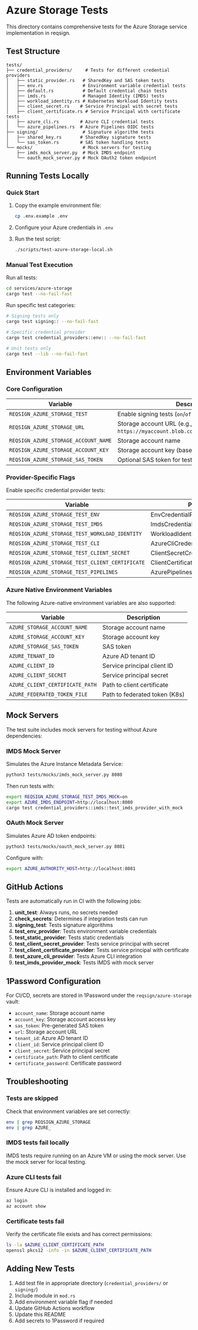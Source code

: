 # Azure Storage Tests

This directory contains comprehensive tests for the Azure Storage service implementation in reqsign.

## Test Structure

```
tests/
├── credential_providers/     # Tests for different credential providers
│   ├── static_provider.rs   # SharedKey and SAS token tests
│   ├── env.rs               # Environment variable credential tests
│   ├── default.rs           # Default credential chain tests
│   ├── imds.rs              # Managed Identity (IMDS) tests
│   ├── workload_identity.rs # Kubernetes Workload Identity tests
│   ├── client_secret.rs    # Service Principal with secret tests
│   ├── client_certificate.rs # Service Principal with certificate tests
│   ├── azure_cli.rs        # Azure CLI credential tests
│   └── azure_pipelines.rs  # Azure Pipelines OIDC tests
├── signing/                 # Signature algorithm tests
│   ├── shared_key.rs       # SharedKey signature tests
│   └── sas_token.rs        # SAS token handling tests
└── mocks/                   # Mock servers for testing
    ├── imds_mock_server.py  # Mock IMDS endpoint
    └── oauth_mock_server.py # Mock OAuth2 token endpoint
```

## Running Tests Locally

### Quick Start

1. Copy the example environment file:
   ```bash
   cp .env.example .env
   ```

2. Configure your Azure credentials in `.env`

3. Run the test script:
   ```bash
   ./scripts/test-azure-storage-local.sh
   ```

### Manual Test Execution

Run all tests:
```bash
cd services/azure-storage
cargo test --no-fail-fast
```

Run specific test categories:
```bash
# Signing tests only
cargo test signing:: --no-fail-fast

# Specific credential provider
cargo test credential_providers::env:: --no-fail-fast

# Unit tests only
cargo test --lib --no-fail-fast
```

## Environment Variables

### Core Configuration

| Variable | Description | Required |
|----------|-------------|----------|
| `REQSIGN_AZURE_STORAGE_TEST` | Enable signing tests (`on`/`off`) | Yes |
| `REQSIGN_AZURE_STORAGE_URL` | Storage account URL (e.g., `https://myaccount.blob.core.windows.net/container`) | Yes |
| `REQSIGN_AZURE_STORAGE_ACCOUNT_NAME` | Storage account name | Yes |
| `REQSIGN_AZURE_STORAGE_ACCOUNT_KEY` | Storage account key (base64) | Yes |
| `REQSIGN_AZURE_STORAGE_SAS_TOKEN` | Optional SAS token for testing | No |

### Provider-Specific Flags

Enable specific credential provider tests:

| Variable | Provider | Default |
|----------|----------|---------|
| `REQSIGN_AZURE_STORAGE_TEST_ENV` | EnvCredentialProvider | `off` |
| `REQSIGN_AZURE_STORAGE_TEST_IMDS` | ImdsCredentialProvider | `off` |
| `REQSIGN_AZURE_STORAGE_TEST_WORKLOAD_IDENTITY` | WorkloadIdentityCredentialProvider | `off` |
| `REQSIGN_AZURE_STORAGE_TEST_CLI` | AzureCliCredentialProvider | `off` |
| `REQSIGN_AZURE_STORAGE_TEST_CLIENT_SECRET` | ClientSecretCredentialProvider | `off` |
| `REQSIGN_AZURE_STORAGE_TEST_CLIENT_CERTIFICATE` | ClientCertificateCredentialProvider | `off` |
| `REQSIGN_AZURE_STORAGE_TEST_PIPELINES` | AzurePipelinesCredentialProvider | `off` |

### Azure Native Environment Variables

The following Azure-native environment variables are also supported:

| Variable | Description |
|----------|-------------|
| `AZURE_STORAGE_ACCOUNT_NAME` | Storage account name |
| `AZURE_STORAGE_ACCOUNT_KEY` | Storage account key |
| `AZURE_STORAGE_SAS_TOKEN` | SAS token |
| `AZURE_TENANT_ID` | Azure AD tenant ID |
| `AZURE_CLIENT_ID` | Service principal client ID |
| `AZURE_CLIENT_SECRET` | Service principal secret |
| `AZURE_CLIENT_CERTIFICATE_PATH` | Path to client certificate |
| `AZURE_FEDERATED_TOKEN_FILE` | Path to federated token (K8s) |

## Mock Servers

The test suite includes mock servers for testing without Azure dependencies:

### IMDS Mock Server

Simulates the Azure Instance Metadata Service:
```bash
python3 tests/mocks/imds_mock_server.py 8080
```

Then run tests with:
```bash
export REQSIGN_AZURE_STORAGE_TEST_IMDS_MOCK=on
export AZURE_IMDS_ENDPOINT=http://localhost:8080
cargo test credential_providers::imds::test_imds_provider_with_mock
```

### OAuth Mock Server

Simulates Azure AD token endpoints:
```bash
python3 tests/mocks/oauth_mock_server.py 8081
```

Configure with:
```bash
export AZURE_AUTHORITY_HOST=http://localhost:8081
```

## GitHub Actions

Tests are automatically run in CI with the following jobs:

1. **unit_test**: Always runs, no secrets needed
2. **check_secrets**: Determines if integration tests can run
3. **signing_test**: Tests signature algorithms
4. **test_env_provider**: Tests environment variable credentials
5. **test_static_provider**: Tests static credentials
6. **test_client_secret_provider**: Tests service principal with secret
7. **test_client_certificate_provider**: Tests service principal with certificate
8. **test_azure_cli_provider**: Tests Azure CLI integration
9. **test_imds_provider_mock**: Tests IMDS with mock server

## 1Password Configuration

For CI/CD, secrets are stored in 1Password under the `reqsign/azure-storage` vault:

- `account_name`: Storage account name
- `account_key`: Storage account access key
- `sas_token`: Pre-generated SAS token
- `url`: Storage account URL
- `tenant_id`: Azure AD tenant ID
- `client_id`: Service principal client ID
- `client_secret`: Service principal secret
- `certificate_path`: Path to client certificate
- `certificate_password`: Certificate password

## Troubleshooting

### Tests are skipped

Check that environment variables are set correctly:
```bash
env | grep REQSIGN_AZURE_STORAGE
env | grep AZURE_
```

### IMDS tests fail locally

IMDS tests require running on an Azure VM or using the mock server. Use the mock server for local testing.

### Azure CLI tests fail

Ensure Azure CLI is installed and logged in:
```bash
az login
az account show
```

### Certificate tests fail

Verify the certificate file exists and has correct permissions:
```bash
ls -la $AZURE_CLIENT_CERTIFICATE_PATH
openssl pkcs12 -info -in $AZURE_CLIENT_CERTIFICATE_PATH
```

## Adding New Tests

1. Add test file in appropriate directory (`credential_providers/` or `signing/`)
2. Include module in `mod.rs`
3. Add environment variable flag if needed
4. Update GitHub Actions workflow
5. Update this README
6. Add secrets to 1Password if required